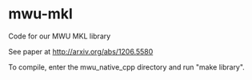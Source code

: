 mwu-mkl
=======

Code for our MWU MKL library

See paper at http://arxiv.org/abs/1206.5580

To compile, enter the mwu_native_cpp directory and run "make library".